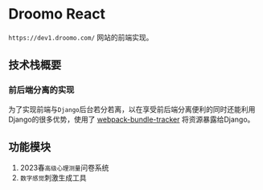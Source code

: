 # Droomo React

`https://dev1.droomo.com/` 网站的前端实现。

## 技术栈概要

### 前后端分离的实现
为了实现前端与`Django`后台若分若离，以在享受前后端分离便利的同时还能利用Django的很多优势，使用了
[webpack-bundle-tracker](https://www.npmjs.com/package/webpack-bundle-tracker)
将资源暴露给Django。

## 功能模块
1. 2023春`高级心理测量`问卷系统
2. `数字感觉`刺激生成工具

